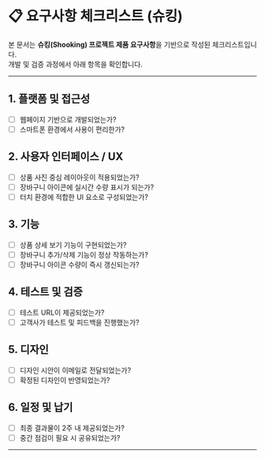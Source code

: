 # 📋 요구사항 체크리스트 (슈킹)

본 문서는 **슈킹(Shooking) 프로젝트 제품 요구사항**을 기반으로 작성된 체크리스트입니다.  
개발 및 검증 과정에서 아래 항목을 확인합니다.  

---

## 1. 플랫폼 및 접근성
- [ ] 웹페이지 기반으로 개발되었는가?  
- [ ] 스마트폰 환경에서 사용이 편리한가?  

## 2. 사용자 인터페이스 / UX
- [ ] 상품 사진 중심 레이아웃이 적용되었는가?  
- [ ] 장바구니 아이콘에 실시간 수량 표시가 되는가?  
- [ ] 터치 환경에 적합한 UI 요소로 구성되었는가?  

## 3. 기능
- [ ] 상품 상세 보기 기능이 구현되었는가?  
- [ ] 장바구니 추가/삭제 기능이 정상 작동하는가?  
- [ ] 장바구니 아이콘 수량이 즉시 갱신되는가?  

## 4. 테스트 및 검증
- [ ] 테스트 URL이 제공되었는가?  
- [ ] 고객사가 테스트 및 피드백을 진행했는가?  

## 5. 디자인
- [ ] 디자인 시안이 이메일로 전달되었는가?  
- [ ] 확정된 디자인이 반영되었는가?  

## 6. 일정 및 납기
- [ ] 최종 결과물이 2주 내 제공되었는가?  
- [ ] 중간 점검이 필요 시 공유되었는가?  

---
